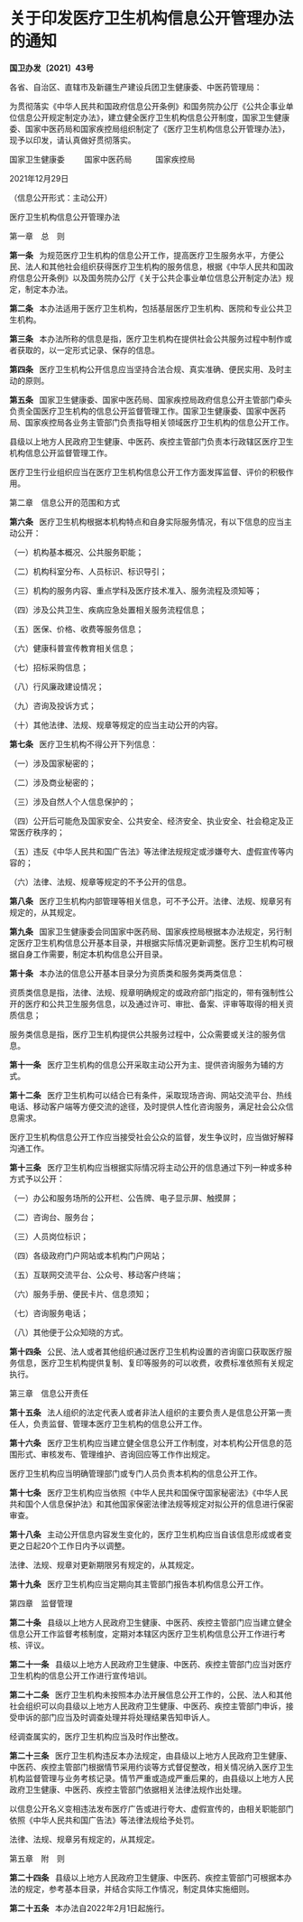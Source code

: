 # 关于印发医疗卫生机构信息公开管理办法的通知

**国卫办发〔2021〕43号**

各省、自治区、直辖市及新疆生产建设兵团卫生健康委、中医药管理局：

为贯彻落实《中华人民共和国政府信息公开条例》和国务院办公厅《公共企事业单位信息公开规定制定办法》，建立健全医疗卫生机构信息公开制度，国家卫生健康委、国家中医药局和国家疾控局组织制定了《医疗卫生机构信息公开管理办法》，现予以印发，请认真做好贯彻落实。

国家卫生健康委     国家中医药局      国家疾控局

2021年12月29日

（信息公开形式：主动公开）

医疗卫生机构信息公开管理办法

第一章  总  则

**第一条**  为规范医疗卫生机构的信息公开工作，提高医疗卫生服务水平，方便公民、法人和其他社会组织获得医疗卫生机构的服务信息，根据《中华人民共和国政府信息公开条例》以及国务院办公厅《关于公共企事业单位信息公开制定办法》规定，制定本办法。

**第二条**  本办法适用于医疗卫生机构，包括基层医疗卫生机构、医院和专业公共卫生机构。

**第三条**  本办法所称的信息是指，医疗卫生机构在提供社会公共服务过程中制作或者获取的，以一定形式记录、保存的信息。

**第四条**  医疗卫生机构公开信息应当坚持合法合规、真实准确、便民实用、及时主动的原则。

**第五条**  国家卫生健康委、国家中医药局、国家疾控局政府信息公开主管部门牵头负责全国医疗卫生机构的信息公开监督管理工作。国家卫生健康委、国家中医药局、国家疾控局各业务主管部门负责指导相关领域医疗卫生机构的信息公开工作。

县级以上地方人民政府卫生健康、中医药、疾控主管部门负责本行政辖区医疗卫生机构信息公开监督管理工作。

医疗卫生行业组织应当在医疗卫生机构信息公开工作方面发挥监督、评价的积极作用。

第二章  信息公开的范围和方式

**第六条**  医疗卫生机构根据本机构特点和自身实际服务情况，有以下信息的应当主动公开：

（一）机构基本概况、公共服务职能；

（二）机构科室分布、人员标识、标识导引；

（三）机构的服务内容、重点学科及医疗技术准入、服务流程及须知等；

（四）涉及公共卫生、疾病应急处置相关服务流程信息；

（五）医保、价格、收费等服务信息；

（六）健康科普宣传教育相关信息；

（七）招标采购信息；

（八）行风廉政建设情况；

（九）咨询及投诉方式；

（十）其他法律、法规、规章等规定的应当主动公开的内容。

**第七条**  医疗卫生机构不得公开下列信息：

（一）涉及国家秘密的；

（二）涉及商业秘密的；

（三）涉及自然人个人信息保护的；

（四）公开后可能危及国家安全、公共安全、经济安全、执业安全、社会稳定及正常医疗秩序的；

（五）违反《中华人民共和国广告法》等法律法规规定或涉嫌夸大、虚假宣传等内容的；

（六）法律、法规、规章等规定的不予公开的信息。

**第八条**  医疗卫生机构内部管理等相关信息，可不予公开。法律、法规、规章另有规定的，从其规定。

**第九条**  国家卫生健康委会同国家中医药局、国家疾控局根据本办法规定，另行制定医疗卫生机构信息公开基本目录，并根据实际情况更新调整。医疗卫生机构可根据自身工作需要，制定本机构信息公开目录。

**第十条**  本办法的信息公开基本目录分为资质类和服务类两类信息：

资质类信息是指，法律、法规、规章明确规定的或政府部门指定的，带有强制性公开的医疗和公共卫生服务信息，以及通过许可、审批、备案、评审等取得的相关资质信息；

服务类信息是指，医疗卫生机构提供公共服务过程中，公众需要或关注的服务信息。

**第十一条**  医疗卫生机构的信息公开采取主动公开为主、提供咨询服务为辅的方式。

**第十二条**  医疗卫生机构可以结合已有条件，采取现场咨询、网站交流平台、热线电话、移动客户端等方便交流的途径，及时提供人性化咨询服务，满足社会公众信息需求。

医疗卫生机构信息公开工作应当接受社会公众的监督，发生争议时，应当做好解释沟通工作。

**第十三条**  医疗卫生机构应当根据实际情况将主动公开的信息通过下列一种或多种方式予以公开：

（一）办公和服务场所的公开栏、公告牌、电子显示屏、触摸屏；

（二）咨询台、服务台；

（三）人员岗位标识；

（四）各级政府门户网站或本机构门户网站；

（五）互联网交流平台、公众号、移动客户终端；

（六）服务手册、便民卡片、信息须知；

（七）咨询服务电话；

（八）其他便于公众知晓的方式。

**第十四条**  公民、法人或者其他组织通过医疗卫生机构设置的咨询窗口获取医疗服务信息，医疗卫生机构提供复制、复印等服务的可以收费，收费标准依照有关规定执行。

第三章  信息公开责任

**第十五条**  法人组织的法定代表人或者非法人组织的主要负责人是信息公开第一责任人，负责监督、管理本医疗卫生机构的信息公开工作。

**第十六条**  医疗卫生机构应当建立健全信息公开工作制度，对本机构公开信息的范围形式、审核发布、管理维护、咨询回应等工作作出规定。

医疗卫生机构应当明确管理部门或专门人员负责本机构的信息公开工作。

**第十七条**  医疗卫生机构应当依照《中华人民共和国保守国家秘密法》《中华人民共和国个人信息保护法》和其他国家保密法律法规等规定对拟公开的信息进行保密审查。

**第十八条**  主动公开信息内容发生变化的，医疗卫生机构应当自该信息形成或者变更之日起20个工作日内予以调整。

法律、法规、规章对更新期限另有规定的，从其规定。

**第十九条**  医疗卫生机构应当定期向其主管部门报告本机构信息公开工作。

第四章  监督管理

**第二十条**  县级以上地方人民政府卫生健康、中医药、疾控主管部门应当建立健全信息公开工作监督考核制度，定期对本辖区内医疗卫生机构信息公开工作进行考核、评议。

**第二十一条**  县级以上地方人民政府卫生健康、中医药、疾控主管部门应当对医疗卫生机构的信息公开工作进行宣传培训。

**第二十二条**  医疗卫生机构未按照本办法开展信息公开工作的，公民、法人和其他社会组织可以向县级以上地方人民政府卫生健康、中医药、疾控主管部门申诉，接受申诉的部门应当及时调查处理并将处理结果告知申诉人。

经调查属实的，医疗卫生机构应当及时作出整改。

**第二十三条**  医疗卫生机构违反本办法规定，由县级以上地方人民政府卫生健康、中医药、疾控主管部门根据情节采用约谈等方式督促整改，相关情况纳入医疗卫生机构监督管理与业务考核记录。情节严重或造成严重后果的，由县级以上地方人民政府卫生健康、中医药、疾控主管部门依据相关法律法规作出处理。

以信息公开名义变相违法发布医疗广告或进行夸大、虚假宣传的，由相关职能部门依照《中华人民共和国广告法》等法律法规给予处罚。

法律、法规、规章另有规定的，从其规定。

第五章  附  则

**第二十四条**  县级以上地方人民政府卫生健康、中医药、疾控主管部门可根据本办法的规定，参考基本目录，并结合实际工作情况，制定具体实施细则。

**第二十五条**  本办法自2022年2月1日起施行。
